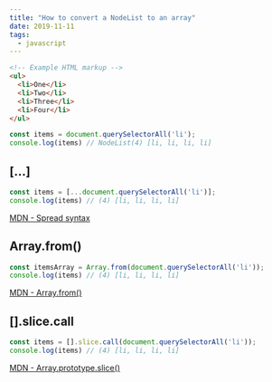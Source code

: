 ```yaml
---
title: "How to convert a NodeList to an array"
date: 2019-11-11
tags:
  - javascript
---
```

```html
<!-- Example HTML markup -->
<ul>
  <li>One</li>
  <li>Two</li>
  <li>Three</li>
  <li>Four</li>
</ul>
```

```js
const items = document.querySelectorAll('li');
console.log(items) // NodeList(4) [li, li, li, li]
```

## [...]

```js
const items = [...document.querySelectorAll('li')];
console.log(items) // (4) [li, li, li, li]
```

[MDN - Spread syntax](https://developer.mozilla.org/en-US/docs/Web/JavaScript/Reference/Operators/Spread_syntax)

## Array.from()

```js
const itemsArray = Array.from(document.querySelectorAll('li'));
console.log(items) // (4) [li, li, li, li]
```

[MDN - Array.from()](https://developer.mozilla.org/en-US/docs/Web/JavaScript/Reference/Global_Objects/Array/from)


## [].slice.call

```js
const items = [].slice.call(document.querySelectorAll('li'));
console.log(items) // (4) [li, li, li, li]
```

[MDN - Array.prototype.slice()](https://developer.mozilla.org/en-US/docs/Web/JavaScript/Reference/Global_Objects/Array/slice)
